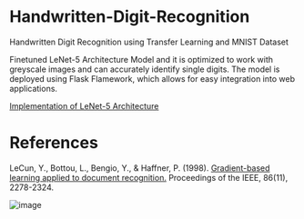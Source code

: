 # Handwritten-Digit-Recognition
Handwritten Digit Recognition using Transfer Learning and MNIST Dataset

Finetuned LeNet-5 Architecture Model and it is optimized to work with greyscale images and can accurately identify single digits. The model is deployed using Flask Flamework, which allows for easy integration into web applications.

[Implementation of LeNet-5 Architecture]([https://github.com/Hacking-tech/Hand-Written-Digit-Recognition-Using-Transfer-Learning/tree/main/LeNet-5-main])

# References
LeCun, Y., Bottou, L., Bengio, Y., & Haffner, P. (1998). [Gradient-based learning applied to document recognition.](https://hal.science/hal-03926082/document) Proceedings of the IEEE, 86(11), 2278-2324.

![image](https://github.com/RISHIKREDDYL/Handwritten-Digit-Recognition/assets/36101925/d847fa01-dcb2-4917-9562-a90f55724090)
